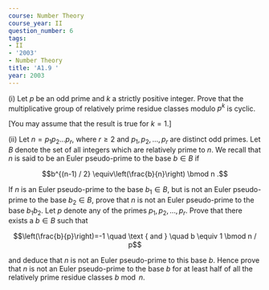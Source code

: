 ```yaml
---
course: Number Theory
course_year: II
question_number: 6
tags:
- II
- '2003'
- Number Theory
title: 'A1.9 '
year: 2003
---
```



(i) Let $p$ be an odd prime and $k$ a strictly positive integer. Prove that the multiplicative group of relatively prime residue classes modulo $p^{k}$ is cyclic.

[You may assume that the result is true for $k=1$.]

(ii) Let $n=p_{1} p_{2} \ldots p_{r}$, where $r \geqslant 2$ and $p_{1}, p_{2}, \ldots, p_{r}$ are distinct odd primes. Let $B$ denote the set of all integers which are relatively prime to $n$. We recall that $n$ is said to be an Euler pseudo-prime to the base $b \in B$ if

$$b^{(n-1) / 2} \equiv\left(\frac{b}{n}\right) \bmod n .$$

If $n$ is an Euler pseudo-prime to the base $b_{1} \in B$, but is not an Euler pseudo-prime to the base $b_{2} \in B$, prove that $n$ is not an Euler pseudo-prime to the base $b_{1} b_{2}$. Let $p$ denote any of the primes $p_{1}, p_{2}, \ldots, p_{r}$. Prove that there exists a $b \in B$ such that

$$\left(\frac{b}{p}\right)=-1 \quad \text { and } \quad b \equiv 1 \bmod n / p$$

and deduce that $n$ is not an Euler pseudo-prime to this base $b$. Hence prove that $n$ is not an Euler pseudo-prime to the base $b$ for at least half of all the relatively prime residue classes $b \bmod n$.